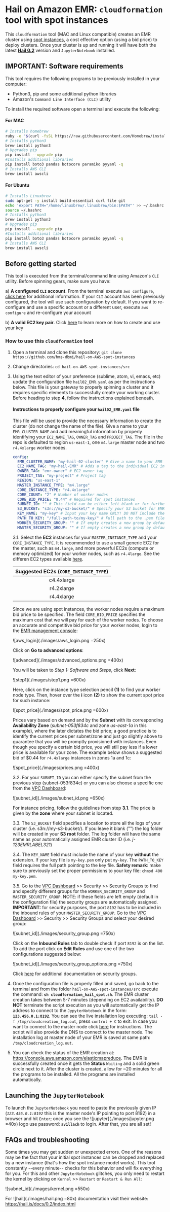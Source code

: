 # Hail on Amazon EMR: `cloudformation` tool with spot instances

This `cloudformation` tool  (MAC and Linux compatible) creates an EMR cluster using [spot instances](https://docs.aws.amazon.com/AWSEC2/latest/UserGuide/using-spot-instances.html), a cost effective option  (using a bid price) to deploy clusters. Once your cluster is up and running it will have both the latest [**Hail 0.2**](https://www.hail.is) version and `JupyterNotebook` installed.

## IMPORTANT: Software requirements

This tool requires the following programs to be previously installed in your computer:
* Python3, pip and some additional python libraries
* Amazon's `Command Line Interface (CLI)` utility

To install the required software  open a terminal and execute the following:

#### For MAC
```bash
# Installs homebrew
ruby -e "$(curl -fsSL https://raw.githubusercontent.com/Homebrew/install/master/install)"
# Installs python3
brew install python3
# Upgrades pip
pip install --upgrade pip
#Installs additional libraries
pip install boto3 pandas botocore paramiko pyyaml -q
# Installs AWS CLI
brew install awscli
```

#### For Ubuntu
```bash
# Installs Linuxbrew
sudo apt-get -y install build-essential curl file git
echo 'export PATH="/home/linuxbrew/.linuxbrew/bin:$PATH"' >> ~/.bashrc
source ~/.bashrc
# Installs python3
brew install python3
# Upgrades pip
pip install --upgrade pip
#Installs additional libraries
pip install boto3 pandas botocore paramiko pyyaml -q
# Installs AWS CLI
brew install awscli
```

## Before getting started

This tool is executed from the terminal/command line using Amazon's `CLI` utility. Before spinning gears, make sure you have:

a) **A configured `CLI` account**. From the terminal execute `aws configure`, [click here](https://docs.aws.amazon.com/cli/latest/userguide/cli-chap-getting-started.html) for additional information. If your `CLI` account has been previously configured, the tool will use such configuration by default. If you want to re-configure and use a specific account or a different user, execute `aws configure` and re-configure your account

b) **A valid EC2 key pair**. Click [here]( https://docs.aws.amazon.com/AWSEC2/latest/UserGuide/ec2-key-pairs.html) to learn more on how to create and use your key

### How to use this `cloudformation` tool

1. Open a terminal and clone this repository: `git clone https://github.com/hms-dbmi/hail-on-AWS-spot-instances`

2. Change directories: `cd hail-on-AWS-spot-instances/src`

3. Using the text editor of your preference (sublime, atom, vi, emacs, etc) update the configuration file `hail02_EMR.yaml` as per the instructions below. This file is your gateway to properly spinning a cluster and it requires specific elements to successfully create your working cluster. Before heading to step **4**, follow the instructions explained beneath.

    #### Instructions to properly configure your `hail02_EMR.yaml` file

    This file will be used to provide the necessary information to create the cluster (do not change the name of the file). Give a name to your `EMR_CLUSTER_NAME` and add meaningful information by properly identifying your `EC2_NAME_TAG`, `OWNER_TAG` and `PROJECT_TAG`. The file in the repo is defaulted to region `us-east-1`, one `m4.large` master node and two `r4.4xlarge` worker nodes.

    ```yaml
    config:
      EMR_CLUSTER_NAME: "my-hail-02-cluster" # Give a name to your EMR cluster
      EC2_NAME_TAG: "my-hail-EMR" # Adds a tag to the individual EC2 instances
      OWNER_TAG: "emr-owner" # EC2 owner tag
      PROJECT_TAG: "my-project" # Project tag
      REGION: "us-east-1"
      MASTER_INSTANCE_TYPE: "m4.large"
      CORE_INSTANCE_TYPE: "r4.4xlarge"
      CORE_COUNT: "2" # Number of worker nodes
      CORE_BID_PRICE: "0.44" # Required for spot instances
      SUBNET_ID: "" # This field can be either left blank or for further security you can specify your private subnet ID in the form: subnet-1a2b3c4d
      S3_BUCKET: "s3n://my-s3-bucket/" # Specify your S3 bucket for EMR log storage
      KEY_NAME: "my-key" # Input your key name ONLY! DO NOT include the .pem extension
      PATH_TO_KEY: "/full-path-to/my-key/" # Full path to the .pem file
      WORKER_SECURITY_GROUP: "" # If empty creates a new group by default. You can also add a specific SG. See the SG link in the FAQs section
      MASTER_SECURITY_GROUP: "" # If empty creates a new group by default. You can also add a specific SG. See the SG link in the FAQs section
    ```

    3.1. Select the **EC2** instances for your `MASTER_INSTANCE_TYPE` and your `CORE_INSTANCE_TYPE`. It is recommended to use a small generic EC2 for the master, such as  `m4.large`, and more powerful EC2s (compute or memory optimized) for your worker nodes, such as `r4.4large`. See the differen EC2 types available  [here](https://aws.amazon.com/ec2/instance-types/).

    |Suggested EC2s (**`CORE_INSTANCE_TYPE`**) |
    |:-------------------------:|
    | c4.4xlarge |
    | r4.2xlarge |
    | r4.4xlarge |

    Since we are using spot instances, the worker nodes require a maximum bid price to be specified. The field `CORE_BID_PRICE` specifies the maximum cost that we will pay for each of the worker nodes. To choose an accurate and competitive bid price for your worker nodes, login to the [EMR management console](https://console.aws.amazon.com/elasticmapreduce):

    ![aws_login](./images/aws_login.png =250x)

    Click on **Go to advanced options**:

    ![advanced](./images/advanced_options.png =400x)

    You will be taken to *Step 1: Software and Steps*, click **Next**:

    ![step1](./images/step1.png =600x)

    Here, click on the instance type selection pencil **(1)** to find your worker node type. Then, hover over the **i** icon **(2)** to show the current spot price for such instance:

    ![spot_price](./images/spot_price.png =600x)

    Prices vary based on demand and by the **Subnet** with its corresponding **Availability Zone** (*subnet-053f834c* and zone *us-east-1a* in this example), where the later dictates the bid price; a good practice is to identify the current prices per subnet/zone and just go slightly above to guarantee that you will be promptly provisioned with instances. Even though you specify a certain bid price, you will still pay less if a lower price is available for your zone. The example below shows a suggested bid of $0.44 for `r4.4xlarge` instances in zones 1a and 1c:

    ![spot_price](./images/prices.png =400x)

    3.2. For your `SUBNET_ID` you can either specify the subnet from the previous step (subnet-053f834c) or you can also choose a specific one from the [VPC Dashboard](https://console.aws.amazon.com/vpc):

    ![subnet_id](./images/subnet_id.png =650x)

    For instance pricing, follow the guidelines from step **3.1**. The price is given by the **zone** where your subnet is located.

    3.3. The `S3_BUCKET` field specifies a location to store all the logs of your cluster (i.e. s3n://my-s3-bucket/). If you leave it blank ("") the log folder will be created in your **S3 root** folder. The log folder will have the same name as your automatically assigned EMR cluster ID (i.e. *j-123EMRLABEL321*)

    3.4. The `KEY_NAME` field must include the name of your key **without** the extension. If your key file is `my-key.pem` only put `my-key`. The `PATH_TO_KEY` field requires the full path pointing to the key file. **Safety remark**: make sure to previously set the proper permissions to your key file: `chmod 400 my-key.pem`.

    3.5. Go to the [VPC Dashboard](https://console.aws.amazon.com/vpc) >> Security >> Security Groups to find and specify different groups for the `WORKER_SECURITY_GROUP` and `MASTER_SECURITY_GROUP`. NOTE: if these fields are left empty (default in the configuration file) the security groups are automatically assigned. **IMPORTANT:** for security purposes, the port `8192` has to be included in the inbound rules of your `MASTER_SECURITY_GROUP`. Go to the [VPC Dashboard](https://console.aws.amazon.com/vpc) >> Security >> Security Groups and select your desired group:

      ![subnet_id](./images/security_group.png =750x)

      Click on the **Inbound Rules** tab to double check if port `8192` is on the list. To add the port click on **Edit Rules** and use one of the two configurations suggested below:

      ![subnet_id](./images/security_group_options.png =750x)

      Click [here]( https://docs.aws.amazon.com/emr/latest/ManagementGuide/emr-security-groups.html) for additional documentation on security groups.


4. Once the configuration file is properly filled and saved, go back to the terminal and from the folder `hail-on-AWS-spot-instances/src` execute the command: **`sh cloudformation_hail_spot.sh`**. The EMR cluster creation takes between 5-7 minutes (depending on EC2 availability). **DO NOT**  terminate the script execution as you will automatically get the IP address to connect to the `JypyterNotebook` in the form: **`123.456.0.1:8192`**.
You can see the live installation log executing: `tail -f /tmp/cloudcreation_log.out`, press `control + C` to exit. In case you want to connect to the master node click [here](https://docs.aws.amazon.com/emr/latest/ManagementGuide/emr-connect-master-node-ssh.html) for instructions. The script will also provide the DNS to connect to the master node. The installation log at master node  of your EMR is saved at same path: `/tmp/cloudcreation_log.out`.




5. You can check the status of the EMR creation at: https://console.aws.amazon.com/elasticmapreduce. The EMR is successfully created once it gets the **Status** `Waiting` and a solid green circle next to it. After the cluster is created, allow for ~20 minutes for all the programs to be installed. All the programs are installed automatically.

## Launching the `JupyterNotebook`

To launch the  `JupyterNotebook` you need to paste the previously given IP (*`123.456.0.1:8192`* this is the master node's IP pointing to port 8192) in a browser and hit `Enter`; once you see the ![jupyter](./images/jupyter.png =40x) logo use password: **`avillach`** to login. After that, you are all set!



## FAQs and troubleshooting

Some times you may get sudden or unexpected errors. One of the reasons may be the fact that your initial spot instances can be dropped and replaced by a new instance (that's how the spot instance model works). This tool constantly --every minute-- checks for this behavior and will fix everything for you. For this and other `JupyterNotebook` glitches, you only need to restart the kernel by clicking on `Kernel` >> `Restart` or `Restart & Run All`:

![subnet_id](./images/kernel.png =550x)


For ![hail](./images/hail.png =80x) documentation visit their website: <https://hail.is/docs/0.2/index.html>
